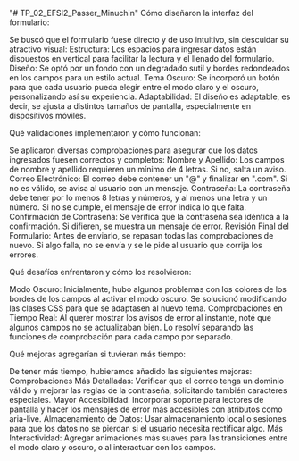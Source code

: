 "# TP_02_EFSI2_Passer_Minuchin" 
Cómo diseñaron la interfaz del formulario:

Se buscó que el formulario fuese directo y de uso intuitivo, sin descuidar su atractivo visual:
Estructura: Los espacios para ingresar datos están dispuestos en vertical para facilitar la lectura y el llenado del formulario.
Diseño: Se optó por un fondo con un degradado sutil y bordes redondeados en los campos para un estilo actual.
Tema Oscuro: Se incorporó un botón para que cada usuario pueda elegir entre el modo claro y el oscuro, personalizando así su experiencia.
Adaptabilidad: El diseño es adaptable, es decir, se ajusta a distintos tamaños de pantalla, especialmente en dispositivos móviles.

Qué validaciones implementaron y cómo funcionan: 

Se aplicaron diversas comprobaciones para asegurar que los datos ingresados fuesen correctos y completos:
Nombre y Apellido: Los campos de nombre y apellido requieren un mínimo de 4 letras. Si no, salta un aviso.
Correo Electrónico: El correo debe contener un "@" y finalizar en ".com". Si no es válido, se avisa al usuario con un mensaje.
Contraseña: La contraseña debe tener por lo menos 8 letras y números, y al menos una letra y un número. Si no se cumple, el mensaje de error indica lo que falta.
Confirmación de Contraseña: Se verifica que la contraseña sea idéntica a la confirmación. Si difieren, se muestra un mensaje de error.
Revisión Final del Formulario: Antes de enviarlo, se repasan todas las comprobaciones de nuevo. Si algo falla, no se envía y se le pide al usuario que corrija los errores.

Qué desafíos enfrentaron y cómo los resolvieron: 

Modo Oscuro: Inicialmente, hubo algunos problemas con los colores de los bordes de los campos al activar el modo oscuro. Se solucionó modificando las clases CSS para que se adaptasen al nuevo tema.
Comprobaciones en Tiempo Real: Al querer mostrar los avisos de error al instante, noté que algunos campos no se actualizaban bien. Lo resolví separando las funciones de comprobación para cada campo por separado.

Qué mejoras agregarían si tuvieran más tiempo: 

De tener más tiempo, hubieramos añadido las siguientes mejoras:
Comprobaciones Más Detalladas: Verificar que el correo tenga un dominio válido y mejorar las reglas de la contraseña, solicitando también caracteres especiales.
Mayor Accesibilidad: Incorporar soporte para lectores de pantalla y hacer los mensajes de error más accesibles con atributos como aria-live.
Almacenamiento de Datos: Usar almacenamiento local o sesiones para que los datos no se pierdan si el usuario necesita rectificar algo.
Más Interactividad: Agregar animaciones más suaves para las transiciones entre el modo claro y oscuro, o al interactuar con los campos.